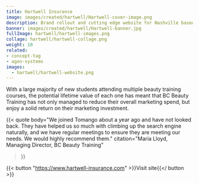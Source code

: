 ```yaml
---
title: Hartwell Insurance
image: images/created/hartwell/Hartwell-cover-image.png
description: Brand rollout and cutting edge website for Nashville based insurance brooker.
banner: images/created/hartwell/Hartwell-banner.jpg
fullImage: hartwell/hartwell-images.png
collage: hartwell/hartwell-collage.png
weight: 10
related:
- concept-tag
- agon-systems
images:
  - hartwell/hartwell-website.png
---
```

 
With a large majority of new students attending multiple beauty training courses, the potential lifetime value of each one has meant that BC Beauty Training has not only managed to reduce their overall marketing spend, but enjoy a
solid return on their marketing investment.

{{< quote
	body="We joined Tomango about a year ago and have not looked back. They have helped us so much with climbing up the search engine naturally, and we have regular meetings to ensure they are meeting our needs. We would highly recommend them."
	citation="Maria Lloyd, Managing Director, BC Beauty Training"
>}}

{{< button "https://www.hartwell-insurance.com" >}}Visit site{{</ button >}}
